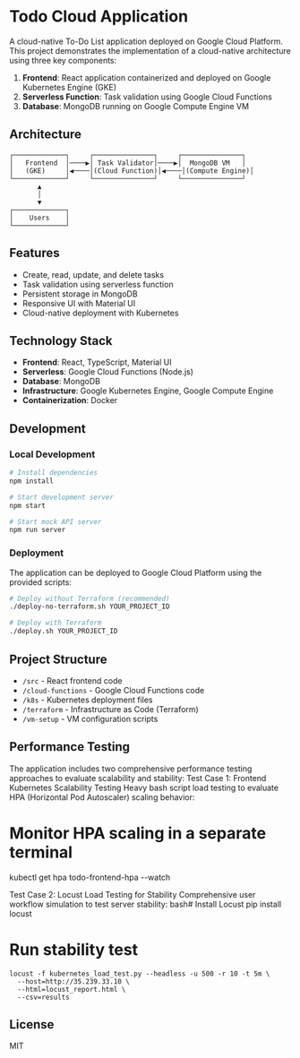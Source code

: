 # Todo Cloud Application

A cloud-native To-Do List application deployed on Google Cloud Platform. This project demonstrates the implementation of a cloud-native architecture using three key components:

1. **Frontend**: React application containerized and deployed on Google Kubernetes Engine (GKE)
2. **Serverless Function**: Task validation using Google Cloud Functions
3. **Database**: MongoDB running on Google Compute Engine VM

## Architecture

```
┌─────────────┐     ┌───────────────┐     ┌───────────────┐
│   Frontend  │────▶│ Task Validator│────▶│  MongoDB VM   │
│   (GKE)     │◀────│(Cloud Function)│◀────│(Compute Engine)│
└─────────────┘     └───────────────┘     └───────────────┘
       ▲
       │
       ▼
┌─────────────┐
│    Users    │
└─────────────┘
```

## Features

- Create, read, update, and delete tasks
- Task validation using serverless function
- Persistent storage in MongoDB
- Responsive UI with Material UI
- Cloud-native deployment with Kubernetes

## Technology Stack

- **Frontend**: React, TypeScript, Material UI
- **Serverless**: Google Cloud Functions (Node.js)
- **Database**: MongoDB
- **Infrastructure**: Google Kubernetes Engine, Google Compute Engine
- **Containerization**: Docker

## Development

### Local Development

```bash
# Install dependencies
npm install

# Start development server
npm start

# Start mock API server
npm run server
```

### Deployment

The application can be deployed to Google Cloud Platform using the provided scripts:

```bash
# Deploy without Terraform (recommended)
./deploy-no-terraform.sh YOUR_PROJECT_ID

# Deploy with Terraform
./deploy.sh YOUR_PROJECT_ID
```

## Project Structure

- `/src` - React frontend code
- `/cloud-functions` - Google Cloud Functions code
- `/k8s` - Kubernetes deployment files
- `/terraform` - Infrastructure as Code (Terraform)
- `/vm-setup` - VM configuration scripts

## Performance Testing

The application includes two comprehensive performance testing approaches to evaluate scalability and stability:
Test Case 1: Frontend Kubernetes Scalability Testing
Heavy bash script load testing to evaluate HPA (Horizontal Pod Autoscaler) scaling behavior:

# Monitor HPA scaling in a separate terminal
kubectl get hpa todo-frontend-hpa --watch

Test Case 2: Locust Load Testing for Stability
Comprehensive user workflow simulation to test server stability:
bash# Install Locust
pip install locust

# Run stability test
```
locust -f kubernetes_load_test.py --headless -u 500 -r 10 -t 5m \
  --host=http://35.239.33.10 \
  --html=locust_report.html \
  --csv=results
```

## License

MIT
